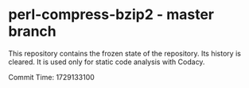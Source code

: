# perl-compress-bzip2 - master branch

This repository contains the frozen state of the repository.
Its history is cleared. It is used only for static code
analysis with Codacy.

Commit Time: 1729133100